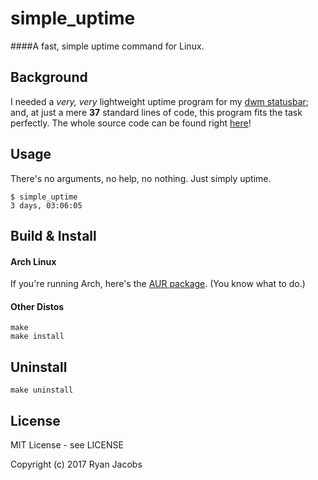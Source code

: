 simple_uptime
=============

####A fast, simple uptime command for Linux.

Background
----------
I needed a *very, very* lightweight uptime program for my
[dwm statusbar](https://github.com/ryanmjacobs/ryans_dotfiles/blob/master/.bin/dwmstatus#L19);
and, at just a mere **37** standard lines of code, this program fits the task
perfectly. The whole source code can be found right [here](https://github.com/ryanmjacobs/simple_uptime/blob/master/src/simple_uptime.c)!

Usage
-----
There's no arguments, no help, no nothing. Just simply uptime.
```
$ simple_uptime
3 days, 03:06:05
```

Build & Install
---------------
#### Arch Linux
If you're running Arch, here's the [AUR package](https://aur.archlinux.org/packages/simple_uptime).
(You know what to do.)

#### Other Distos
```
make
make install
```

Uninstall
---------
```
make uninstall
```

License
-------

MIT License - see LICENSE

Copyright (c) 2017 Ryan Jacobs

